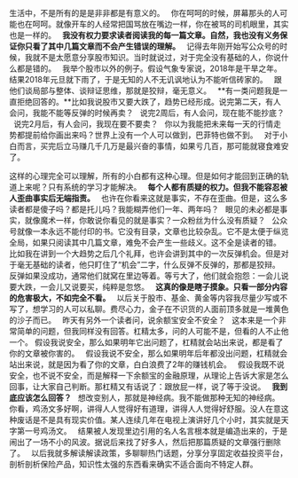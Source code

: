 生活中，不是所有的是是非非都是有意义的。
 
你在呵呵的时候，屏幕那头的人可能也在呵呵。就像开车的人经常把国骂放在嘴边一样，你在被骂的司机眼里，其实也是一样的。
 
**我没有权力要求读者阅读我的每一篇文章。自然，我也没有义务保证你只看了其中几篇文章而不会产生错误的理解。**
 
记得去年刚开始写公众号的时候，我就不是太愿意分享股市知识。当时就说过，对于完全没有基础的人，你说什么都是错的。
 
我举个股市以外的例子。假设气象专家说，2018年是干旱之年。结果2018年元旦就下雨了，于是无知的人不无讥讽地认为不能听信砖家的。
 
跟他们谈局部与整体、谈辩证思维，那就是狡辩，毫无意义。
 
**有一类问题我是一直拒绝回答的。**比如我说股市又要大跌了，趋势已经形成。说完第二天，有人会问，我能不能等反弹的时候再卖？
 
说完2周后，有人会问，现在能不能抄底？
 
说完2月后，有人会问，我现在要不要卖？
 
你以为我能把未来每一天的行情走势都提前给你画出来吗？世界上没有一个人可以做到，巴菲特也做不到。
 
对于小白而言，买完后立马赚几千几万是最兴奋的事情，如果亏几百，那可能就寝食难安了。
  
这样的心理完全可以理解，所有的小白都有这种心理。但是如何才能回到正确的轨道上来呢？只有系统的学习才能解决。
 
**每个人都有质疑的权力。但我不能容忍被人歪曲事实后无端指责。**
 
也许在你看来这就是事实，不存在歪曲。但是，这么多读者都是傻子吗？都是托儿吗？我能糊弄他们一年、两年吗？
 
眼见的未必都是事实，就像魔术一样，你敢说你看见的就是事实？一众粉丝为什么没有质疑？
 
公众号就像一本永远不能付印的书。它没有目录，文章也比较杂乱。它不是太便于纵览全局，如果只阅读其中几篇文章，难免不会产生一些歧义。这不全是读者的错。
 
比如我在讲到一个大趋势之后几个礼拜，也许会讲到其中的一次反弹机会。但是对于毫无基础的读者，他只盯住了“机会”二字，什么反弹不反弹的，那都是狡辩。
 
反弹如果没成功，通常他们就窝在里边等着。等亏大了，他们就会抱怨：一会儿说要大跌，一会儿又说要买，纯粹是忽悠。
 
**这真的像是瞎子摸象。只看一部分内容的危害极大，不如完全不看。**
 
以后关于股市、基金、黄金等内容我尽量少写或不写了，想学习的人可以私聊。费尽心力，金子在不识货的人面前顶多就是一堆黄色的沙子而已。
 
昨天有另外一个读者问，说余额宝安全不安全？
 
这本来是一个非常简单的问题，但我同样没有回答。杠精太多，问的人可能不是，但看的人不止他一个。
假设我说安全，那么如果明年它出问题了，杠精就会站出来说，都是看了你的文章被你害的。
 
假设我说不安全，那么如果明年后年都没出问题，杠精就会站出来说，就是因为看了你的文章，白白浪费了2年的赚钱机会。
 
假设我既不说安全，也不说不安全，而是解释一下余额宝的金融原理，从理论上告诉大家是怎么回事，让大家自己判断。那杠精又有话说了：跟放屁一样，说了等于没说。
 
**我到底应该怎么回答？**
 
想改变别人，那就是神经病。我不能做那种无知的神经病。
 
你看，鸡汤文多好啊，讲得人人觉得好有道理，讲得人人觉得好舒服。没人在意这种废话是不是具有现实价值。某人连续几年在电视上演讲好几个小时，其实就是天字第一号鸡汤文。
 
结果被人发现里边引用的名人名言根本就是编造出来的，于是闹出了一场不小的风波。据说后来找了好多人，然后把那篇质疑的文章强行删除了。
 
以后我就多解读解读政策，多聊聊热门话题，分享分享固定收益投资平台，剖析剖析保险产品，知识性太强的东西看来确实不适合面向不特定人群。